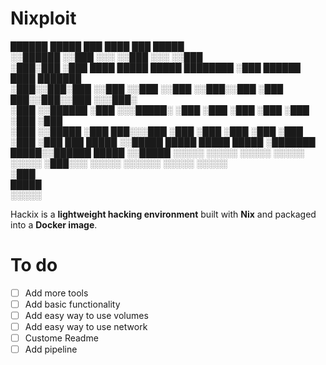 # Nixploit

 ██████   █████  ███                        ████            ███   █████   
░░██████ ░░███  ░░░                        ░░███           ░░░   ░░███    
 ░███░███ ░███  ████  █████ █████ ████████  ░███   ██████  ████  ███████  
 ░███░░███░███ ░░███ ░░███ ░░███ ░░███░░███ ░███  ███░░███░░███ ░░░███░   
 ░███ ░░██████  ░███  ░░░█████░   ░███ ░███ ░███ ░███ ░███ ░███   ░███    
 ░███  ░░█████  ░███   ███░░░███  ░███ ░███ ░███ ░███ ░███ ░███   ░███ ███
 █████  ░░█████ █████ █████ █████ ░███████  █████░░██████  █████  ░░█████ 
░░░░░    ░░░░░ ░░░░░ ░░░░░ ░░░░░  ░███░░░  ░░░░░  ░░░░░░  ░░░░░    ░░░░░  
                                  ░███                                    
                                  █████                                   
                                 ░░░░░                                    


Hackix is a **lightweight hacking environment** built with **Nix** and packaged into a **Docker image**.  

# To do 

- [ ] Add more tools
- [ ] Add basic functionality
- [ ] Add easy way to use volumes
- [ ] Add easy way to use network
- [ ] Custome Readme
- [ ] Add pipeline